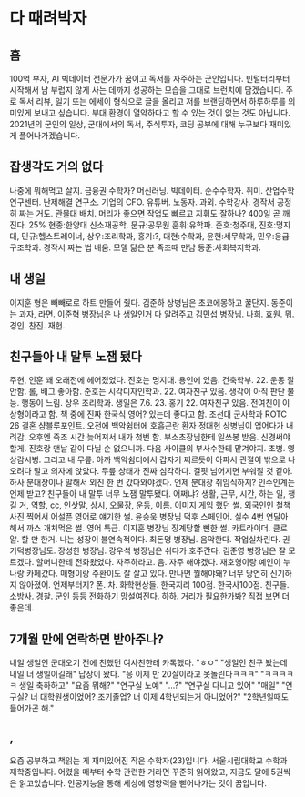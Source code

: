 # 다 때려박자
## 흠
100억 부자, AI 빅데이터 전문가가 꿈이고 독서를 자주하는 군인입니다.  빈털터리부터 시작해서 남 부럽지 않게 사는 데까지 성공하는 모습을 그대로 브런치에 담겠습니다. 주로 독서 리뷰, 일기 또는 에세이 형식으로 글을 올리고 저를 브랜딩하면서 하루하루를 의미있게 보내고 싶습니다.  부대 환경이 열악하다고 할 수 있는 것이 없는 것도 아닙니다.  2021년의 군인의 일상, 군대에서의 독서, 주식투자, 코딩 공부에 대해 누구보다 재미있게 풀어나가겠습니다.

## 잡생각도 거의 없다
나중에 뭐해먹고 살지. 금융권 수학자? 머신러닝. 빅데이터. 순수수학자. 취미. 산업수학 연구센터. 난제해결 연구소. 기업의 CFO. 유튜버. 노동자. 과외. 수학강사. 경작서 공정히 짜는 거도. 관물대 배치. 머리가 좋으면 작업도 빠르고 지휘도 잘하나? 400일 곧 깨진다. 25% 현종:한양대 신소재공학. 문규:공무원 훈휘:유학파. 준호:청주대, 진호:명지대, 민규:헬스트레이너, 상우:조리학과, 홍기:?, 대현:수학과, 윤현:세무학과, 민우:응급구조학과. 경작서 짜는 법 배움. 모델 닮은 분 즉조때 만남 동준:사회복지학과.

## 내 생일
이지훈 형은 빼빼로로 하트 만들어 줬다. 김준하 상병님은 초코에몽하고 꿀단지. 동준이는 과자, 라면. 이준혁 병장님은 나 생일인거 다 알려주고 김민섭 병장님. 나희. 효원. 뭐. 경인. 찬진. 재헌.

## 친구들아 내 말투 노잼 됐다
주현, 인훈 꽤 오래전에 헤어졌었다. 진호는 명지대. 용인에 있음. 건축학부. 22. 운동 잘 안함. 롤, 배그 좋아함. 준호는 시각디자인학과. 22. 여자친구 있음. 생각이 아직 판단 불능. 행동이 느림. 상우 조리학과. 생일은 7.6. 23. 홍기 22. 여자친구 있음. 전여친이 이상형이라고 함.  책 중에 진짜 한국식 영어? 있는데 좋다고 함. 조선대 군사학과 ROTC 26 결혼 샴블루포인트.  오전에 백악쉼터에 호흡곤란 환자 정대현 상병님이 업어다가 내려감. 오후엔 즉조 시간 늦어져서 내가 첫번 함. 부소초장님한테 일쓰봉 받음. 신경써야 할게. 진호랑 맨날 같이 다닐 순 없으니까. 다음 사이클의 부사수한테 맡겨야지. 초병. 영상감시병. 그리고 내 무릎. 아까 백악쉼터에서 갑자기 찌르듯이 아파서 관절이 밖으로 나오려다 말고 의자에 앉았다. 무릎 상태가 진짜 심각하다. 걸핏 넘어지면 부숴질 것 같아. 하사 분대장이나 말해서 외진 한 번 갔다와야겠다.  언제 분대장 취임식하지? 인수인계는 언제 받고? 친구들아 내 말투 너무 노잼 말투됐다. 어쩌냐? 생활, 근무, 시간, 하는 일, 챙길 거, 역할, cc, 인삿말, 상시, 오물장, 운동, 이름. 이미지 게임 했던 썰. 외국인인 철책 사진 찍어서 어설픈 영어로 얘기한 썰. 윤승욱 병장님 덕후 스페인어. 실수 4번 연달아 해서 까스 개처먹은 썰. 영어 특급. 이지훈 병장님 징계당할 뻔한 썰. 카트라이더. 클로얄. 할 만 한거. 나는 성장이 불연속적이다. 최돈명 병장님. 음악한다. 작업실차린다. 권기덕병장님도. 장성한 병장님. 강우석 병장님은 쉬다가 호주간다. 김준영 병장님은 잘 모르겠다.  할머니한테 전화왔었다. 자주하라고. 음. 자주 해야겠다. 재호형이랑 예인이 누나랑 카페갔다. 매형이랑 주환이도 잘 살고 있다. 만나면 뭘해야돼? 너무 당연히 신기하지 않아졌어. 언제부터지? 폰. 차. 화학현상들. 한국지리 100점. 한국사100점. 친구들. 소방사. 경찰. 군인 등등 전화하기 망설여진다. 하하. 거리가 필요한가봐? 직접 보면 더 좋은데.

## 7개월 만에 연락하면 받아주나?
내일 생일인 군대오기 전에 친했던 여사친한테 카톡했다. 
"ㅎㅇ"
"생일인 친구 봤는데 내일 너 생일이길래"
답장이 왔다. 
"응 이제 만 20살이라고 못놀린다ㅋㅋㅋ"
"ㅋㅋㅋㅋㅋ 생일 축하하고"
"요즘 뭐해?"
"연구실 노예"
"...?"
"연구실 다니고 있어"
"매일"
"연구실? 너 대학원생이었어? 조기졸업? 너 이제 4학년되는거 아니었어?"
"2학년일때도 들어가곤 해."

## ,
요즘 공부하고 책읽는 게  재미있어진 작은 수학자(23)입니다. 서울시립대학교 수학과 재학중입니다. 어렸을 때부터 수학 관련한 거라면 꾸준히 읽어왔고,  지금도 달에 5권씩은 읽고있습니다. 인공지능을 통해 세상에 영향력을 뻗어나가는 것이 꿈입니다. 
